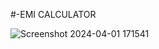 #-EMI CALCULATOR

![Screenshot 2024-04-01 171541](https://github.com/amish0007/EMI-Calculator/assets/161626399/c9cb3cac-6a61-4c6c-a3f0-17e369f91f56)
